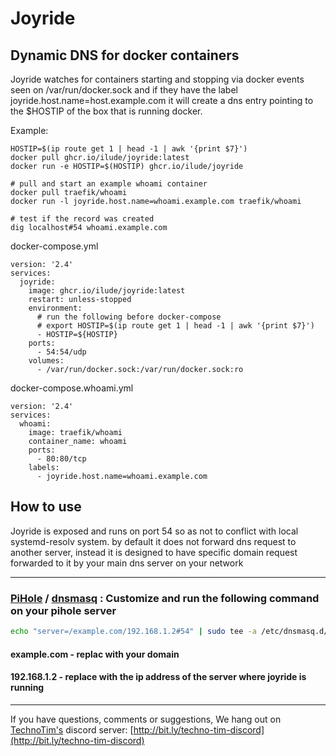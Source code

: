 # Joyride
## Dynamic DNS for docker containers

Joyride watches for containers starting and stopping via docker events seen on /var/run/docker.sock and if they have the label joyride.host.name=host.example.com it will create a dns entry pointing to the $HOSTIP of the box that is running docker.

Example:
```
HOSTIP=$(ip route get 1 | head -1 | awk '{print $7}')
docker pull ghcr.io/ilude/joyride:latest
docker run -e HOSTIP=$(HOSTIP) ghcr.io/ilude/joyride

# pull and start an example whoami container
docker pull traefik/whoami
docker run -l joyride.host.name=whoami.example.com traefik/whoami

# test if the record was created
dig localhost#54 whoami.example.com
```

docker-compose.yml
```
version: '2.4'
services:
  joyride:
    image: ghcr.io/ilude/joyride:latest
    restart: unless-stopped
    environment:
      # run the following before docker-compose
      # export HOSTIP=$(ip route get 1 | head -1 | awk '{print $7}')
      - HOSTIP=${HOSTIP}
    ports:
      - 54:54/udp
    volumes:
      - /var/run/docker.sock:/var/run/docker.sock:ro
```

docker-compose.whoami.yml
```
version: '2.4'
services:
  whoami:
    image: traefik/whoami
    container_name: whoami
    ports:
      - 80:80/tcp
    labels:
      - joyride.host.name=whoami.example.com
```
## How to use
Joyride is exposed and runs on port 54 so as not to conflict with local systemd-resolv system. by default it does not forward dns request to another server, instead it is designed to have specific domain request forwarded to it by your main dns server on your network
***
### [PiHole](https://pi-hole.net/) / [dnsmasq](https://thekelleys.org.uk/dnsmasq/docs/dnsmasq-man.html) : Customize and run the following command on your pihole server
```bash
echo "server=/example.com/192.168.1.2#54" | sudo tee -a /etc/dnsmasq.d/03-custom-dns-names.conf
```
#### example.com - replac with your domain
#### 192.168.1.2 - replace with the ip address of the server where joyride is running
***
If you have questions, comments or suggestions, We hang out on [TechnoTim's](https://www.youtube.com/c/TechnoTimLive) discord server: [http://bit.ly/techno-tim-discord](http://bit.ly/techno-tim-discord)
